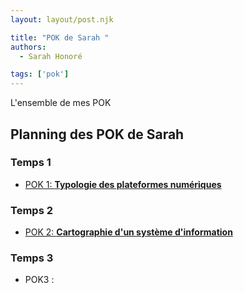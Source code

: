 ```yaml
---
layout: layout/post.njk

title: "POK de Sarah "
authors:
  - Sarah Honoré

tags: ['pok']
---
```

<!-- Début Résumé -->
L'ensemble de mes POK
<!-- fin résumé -->

## Planning des POK de Sarah

### Temps 1
- [POK 1: **Typologie des plateformes numériques**](./POK1/)

### Temps 2
- [POK 2: **Cartographie d'un système d'information**](../EGT/pok_2/) 

### Temps 3
- POK3 :  



